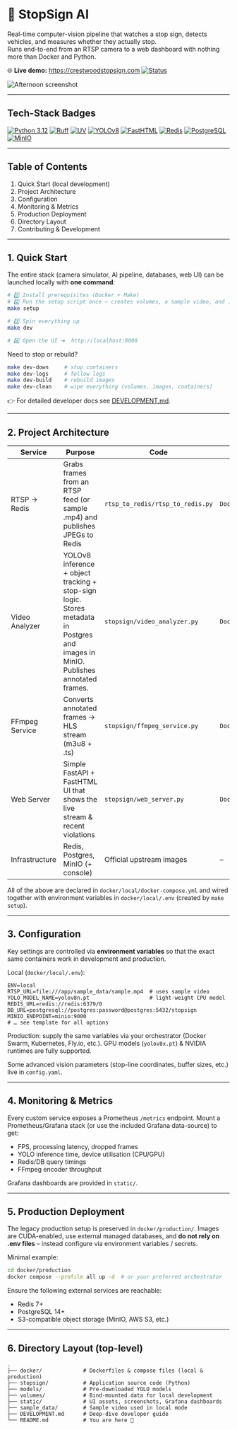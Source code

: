 # 🚦 StopSign AI

Real-time computer-vision pipeline that watches a stop sign, detects vehicles, and measures whether they actually stop.  
Runs end-to-end from an RTSP camera to a web dashboard with nothing more than Docker and Python.

🌐 **Live demo:** <https://crestwoodstopsign.com>   [![Status](https://img.shields.io/uptimerobot/status/m797914657-f517a98377b6b7a2e883d57a)](https://stats.uptimerobot.com/m797914657-f517a98377b6b7a2e883d57a)

![Afternoon screenshot](static/screenshot_afternoon.png)

---

## Tech-Stack Badges

[![Python 3.12](https://img.shields.io/badge/python-3.12-blue.svg)](https://www.python.org/) 
[![Ruff](https://img.shields.io/badge/style-Ruff-000000.svg)](https://github.com/astral-sh/ruff) 
[![UV](https://img.shields.io/badge/deps-UV-4A4A4A.svg)](https://github.com/astral-sh/uv) 
[![YOLOv8](https://img.shields.io/badge/AI-YOLOv8-green.svg)](https://github.com/ultralytics/ultralytics) 
[![FastHTML](https://img.shields.io/badge/frontend-FastHTML-orange.svg)](https://github.com/davidrose/fasthtml) 
[![Redis](https://img.shields.io/badge/cache-Redis-red.svg)](https://redis.io/) 
[![PostgreSQL](https://img.shields.io/badge/database-PostgreSQL-blue.svg)](https://www.postgresql.org/) 
[![MinIO](https://img.shields.io/badge/storage-MinIO-00C6FF.svg)](https://min.io/) 

---

## Table of Contents

1. Quick Start (local development)
2. Project Architecture
3. Configuration
4. Monitoring & Metrics
5. Production Deployment
6. Directory Layout
7. Contributing & Development

---

## 1. Quick Start

The entire stack (camera simulator, AI pipeline, databases, web UI) can be launched locally with **one command**:

```bash
# 1️⃣ Install prerequisites (Docker + Make)
# 2️⃣ Run the setup script once – creates volumes, a sample video, and .env
make setup

# 3️⃣ Spin everything up
make dev

# 4️⃣ Open the UI ➜  http://localhost:8000
```

Need to stop or rebuild?

```bash
make dev-down     # stop containers
make dev-logs     # follow logs
make dev-build    # rebuild images
make dev-clean    # wipe everything (volumes, images, containers)
```

👉 For detailed developer docs see [DEVELOPMENT.md](DEVELOPMENT.md).

---

## 2. Project Architecture

Service | Purpose | Code | Docker image (local)
---|---|---|---
RTSP → Redis | Grabs frames from an RTSP feed (or sample .mp4) and publishes JPEGs to Redis | `rtsp_to_redis/rtsp_to_redis.py` | `Dockerfile.rtsp.local`
Video Analyzer | YOLOv8 inference + object tracking + stop-sign logic. Stores metadata in Postgres and images in MinIO. Publishes annotated frames. | `stopsign/video_analyzer.py` | `Dockerfile.processor.local`
FFmpeg Service | Converts annotated frames → HLS stream (m3u8 + .ts) | `stopsign/ffmpeg_service.py` | `Dockerfile.ffmpeg.local`
Web Server | Simple FastAPI + FastHTML UI that shows the live stream & recent violations | `stopsign/web_server.py` | `Dockerfile.web.local`
Infrastructure | Redis, Postgres, MinIO (+ console) | Official upstream images | –

All of the above are declared in `docker/local/docker-compose.yml` and wired together with environment variables in `docker/local/.env` (created by `make setup`).

---

## 3. Configuration

Key settings are controlled via **environment variables** so that the exact same containers work in development and production.

Local (`docker/local/.env`):

```env
ENV=local
RTSP_URL=file:///app/sample_data/sample.mp4  # uses sample video
YOLO_MODEL_NAME=yolov8n.pt                   # light-weight CPU model
REDIS_URL=redis://redis:6379/0
DB_URL=postgresql://postgres:password@postgres:5432/stopsign
MINIO_ENDPOINT=minio:9000
# … see template for all options
```

Production: supply the same variables via your orchestrator (Docker Swarm, Kubernetes, Fly.io, etc.).  GPU models (`yolov8x.pt`) & NVIDIA runtimes are fully supported.

Some advanced vision parameters (stop-line coordinates, buffer sizes, etc.) live in `config.yaml`.

---

## 4. Monitoring & Metrics

Every custom service exposes a Prometheus `/metrics` endpoint.  Mount a Prometheus/Grafana stack (or use the included Grafana data-source) to get:

* FPS, processing latency, dropped frames
* YOLO inference time, device utilisation (CPU/GPU)
* Redis/DB query timings
* FFmpeg encoder throughput

Grafana dashboards are provided in `static/`.

---

## 5. Production Deployment

The legacy production setup is preserved in `docker/production/`.  Images are CUDA-enabled, use external managed databases, and **do not rely on .env files** – instead configure via environment variables / secrets.

Minimal example:

```bash
cd docker/production
docker compose --profile all up -d  # or your preferred orchestrator
```

Ensure the following external services are reachable:

* Redis 7+
* PostgreSQL 14+
* S3-compatible object storage (MinIO, AWS S3, etc.)

---

## 6. Directory Layout (top-level)

```
.
├── docker/             # Dockerfiles & compose files (local & production)
├── stopsign/           # Application source code (Python)
├── models/             # Pre-downloaded YOLO models
├── volumes/            # Bind-mounted data for local development
├── static/             # UI assets, screenshots, Grafana dashboards
├── sample_data/        # Sample video used in local mode
├── DEVELOPMENT.md      # Deep-dive developer guide
└── README.md           # You are here 💁


